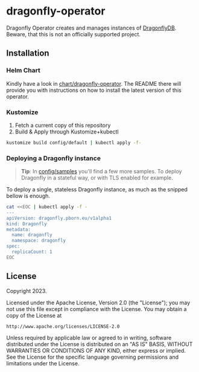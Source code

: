 # dragonfly-operator

Dragonfly Operator creates and manages instances of [DragonflyDB](https://github.com/dragonflydb/dragonfly). Beware, that this is not an officially supported project.

## Installation

### Helm Chart

Kindly have a look in [chart/dragonfly-operator](https://github.com/tamcore/dragonfly-operator/tree/master/chart/dragonfly-operator). The README there will provide you with instructions on how to install the latest version of this operator.

### Kustomize

1. Fetch a current copy of this repository
2. Build & Apply through Kustomize+kubectl
```sh
kustomize build config/default | kubectl apply -f-
```

### Deploying a Dragonfly instance

> **Tip**: In [config/samples](https://github.com/tamcore/dragonfly-operator/tree/master/config/samples) you'll find a few more samples. To deploy Dragonfly in a stateful way, or with TLS enabled for example.

To deploy a single, stateless Dragonfly instance, as much as the snipped bellow is enough.

```sh
cat <<EOC | kubectl apply -f -
---
apiVersion: dragonfly.pborn.eu/v1alpha1
kind: Dragonfly
metadata:
  name: dragonfly
  namespace: dragonfly
spec:
  replicaCount: 1
EOC
```

## License

Copyright 2023.

Licensed under the Apache License, Version 2.0 (the "License");
you may not use this file except in compliance with the License.
You may obtain a copy of the License at

    http://www.apache.org/licenses/LICENSE-2.0

Unless required by applicable law or agreed to in writing, software
distributed under the License is distributed on an "AS IS" BASIS,
WITHOUT WARRANTIES OR CONDITIONS OF ANY KIND, either express or implied.
See the License for the specific language governing permissions and
limitations under the License.

